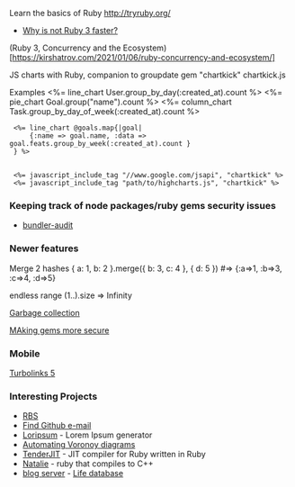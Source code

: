 Learn the basics of Ruby
http://tryruby.org/

+ [Why is not Ruby 3 faster?](https://www.fastruby.io/blog/ruby/performance/why-wasnt-ruby-3-faster.html)

(Ruby 3, Concurrency and the Ecosystem)[https://kirshatrov.com/2021/01/06/ruby-concurrency-and-ecosystem/]


JS charts with Ruby, companion to groupdate
gem "chartkick"
chartkick.js

Examples
     <%= line_chart User.group_by_day(:created_at).count %>
     <%= pie_chart Goal.group("name").count %>
     <%= column_chart Task.group_by_day_of_week(:created_at).count %>

     <%= line_chart @goals.map{|goal|
         {:name => goal.name, :data => goal.feats.group_by_week(:created_at).count }
     } %>


     <%= javascript_include_tag "//www.google.com/jsapi", "chartkick" %>
     <%= javascript_include_tag "path/to/highcharts.js", "chartkick" %>


### Keeping track of node packages/ruby gems security issues
+ [bundler-audit](https://github.com/rubysec/bundler-audit)

### Newer features
 Merge 2 hashes
     { a: 1, b: 2 }.merge({ b: 3, c: 4 }, { d: 5 }) #=> {:a=>1, :b=>3, :c=>4, :d=>5}
     
endless range
    (1..).size => Infinity
    
    
[Garbage collection](https://jemma.dev/blog/gc-mark-and-sweep)

[MAking gems more secure](https://blog.rubygems.org/2022/06/13/making-packages-more-secure.html)
  
    
### Mobile

[Turbolinks 5](https://www.youtube.com/watch?v=SWEts0rlezA&app=desktop)

### Interesting Projects

+ [RBS](https://developer.squareup.com/blog/the-state-of-ruby-3-typing/)
+ [Find Github e-mail](https://github.com/jemmaissroff/find_github_email)
+ [Loripsum](https://github.com/raulpopadineti/homebrew-loripsum) - Lorem Ipsum generator
+ [Automating Voronoy diagrams](https://github.com/mike-bourgeous/mb-geometry)
+ [TenderJIT](https://github.com/tenderlove/tenderjit) -  JIT compiler for Ruby written in Ruby
+ [Natalie](https://github.com/seven1m/natalie) - ruby that compiles to C++
+ [blog server](https://github.com/KrauseFx/krausefx.com) - [Life database](https://krausefx.com//blog/how-i-put-my-whole-life-into-a-single-database) 
